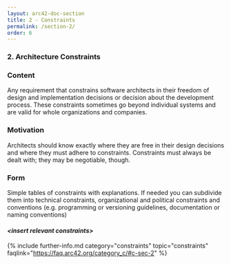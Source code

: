 ```yaml
---
layout: arc42-doc-section
title: 2 - Constraints
permalink: /section-2/
order: 6
---
```


### 2. Architecture Constraints


<div class="arc42-help" markdown="1">

### Content

Any requirement that constrains software architects in their freedom of design and implementation decisions or decision about the development process. These constraints sometimes go beyond individual systems and are valid for whole organizations and companies.


### Motivation
Architects should know exactly where they are free in their design decisions and where they must adhere to constraints.
Constraints must always be dealt with; they may be negotiable, though.

### Form
Simple tables of constraints with explanations. If needed you can subdivide them into technical constraints, organizational and political constraints and conventions (e.g. programming or versioning guidelines, documentation or naming conventions)

</div>

#### _&lt;insert relevant constraints>_


{% include further-info.md
   category="constraints"
   topic="constraints"
   faqlink="https://faq.arc42.org/category_c/#c-sec-2" %}
